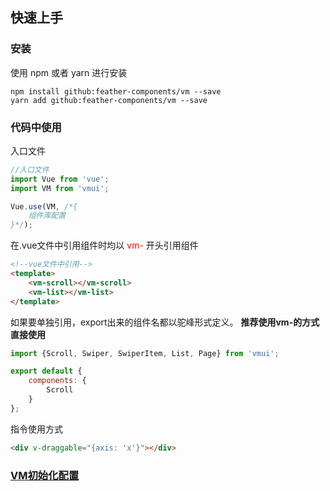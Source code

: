## 快速上手

### 安装

使用 npm 或者 yarn 进行安装

```shell
npm install github:feather-components/vm --save
yarn add github:feather-components/vm --save
```

### 代码中使用

入口文件

```js
//入口文件
import Vue from 'vue';
import VM from 'vmui';

Vue.use(VM, /*{
    组件库配置
}*/);
```

在.vue文件中引用组件时均以 <font color=red>vm-</font> 开头引用组件 

```html
<!--vue文件中引用-->
<template>
    <vm-scroll></vm-scroll>
    <vm-list></vm-list>
</template>
```

如果要单独引用，export出来的组件名都以驼峰形式定义。
**推荐使用vm-的方式直接使用**

```js
import {Scroll, Swiper, SwiperItem, List, Page} from 'vmui';

export default {
    components: {
        Scroll
    }
};
```

指令使用方式

```html
<div v-draggable="{axis: 'x'}"></div>
```
### [VM初始化配置](#/pages/config)
